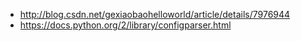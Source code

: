  - http://blog.csdn.net/gexiaobaohelloworld/article/details/7976944
 - https://docs.python.org/2/library/configparser.html
